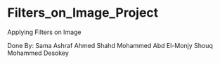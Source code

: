 # Filters_on_Image_Project
Applying Filters on Image

Done By:
Sama Ashraf Ahmed 
Shahd Mohammed Abd El-Monjy 
Shouq Mohammed Desokey
